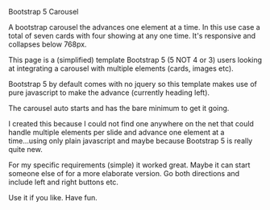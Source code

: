 Bootstrap 5 Carousel

A bootstrap carousel the advances one element at a time. In this use case a total of seven cards with four showing at any one time. It's responsive and collapses below 768px.

This page is a (simplified) template Bootstrap 5 (5 NOT 4 or 3) users looking at integrating a carousel with multiple elements (cards, images etc).

Bootstrap 5 by default comes with no jquery so this template makes use of pure javascript to make the advance (currently heading left).

The carousel auto starts and has the bare minimum to get it going.

I created this because I could not find one anywhere on the net that could handle multiple elements per slide and advance one element at a time...using only plain javascript and maybe because Bootstrap 5 is really quite new.

For my specific requirements (simple) it worked great. Maybe it can start someone else of for a more elaborate version. Go both directions and include left and right buttons etc.

Use it if you like. Have fun.

